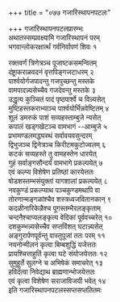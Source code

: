 +++
title = "०७७ गजारिस्थापनपटलः"

+++
गजारिस्थापनपटलप्रारम्भः    
अथातस्सम्प्रवक्ष्यामि गजारिस्थापनं परम्  
भगवान्लोकरक्षार्त्थं गर्वनिर्वापणं शिवः १  

रक्तवर्णं त्रिणेत्रञ्च पूजाष्टकसमन्वितम्  
दंष्ट्राकराळवदनं वृत्तपिङ्गजटाधरम् २  
पार्श्वयोर्गजपादन्तु गजपुच्छन्तु मस्तके  
वामपादन्न्यसेच्चैव गजदेवन्तु मस्तके ३  
उद्धृत्य कुञ्चितं पादं पृष्ठपार्श्वे च विन्न्यसेत्  
मुष्टिहस्तकराभ्याञ्च पार्श्वयोर्भिन्नवेष्टितम् ४  
शूलं डमरुकं पाशं सव्यहस्ताम्बुजे न्यसेत्  
कपालं खड्गखेटञ्च वामभागं --आम्बुजे ५  
प्रभामण्डलमद्ध्यस्थं सर्वावयवसुन्दरम्  
द्विभुजञ्च द्विनेत्रञ्च किरीटमकुटोज्वलम् ६  
कटकं सव्यहस्ते तु वामहस्तेन धारयेत्  
गुहं सर्वाङ्गसौन्दर्यं वामभागे प्रकल्पयेत् ७  
एवं कल्प्य विशेषेण प्रतिष्ठां कारयेत्ततः  
षोडशस्तम्भसंयुक्तां यागशालां प्रकल्पयेत् ८  
नवकुण्डं प्रकल्प्याथ पञ्चकुण्डमथापि वा  
तोरणान्मङ्गळांश्चैव शस्त्रध्वजवितानकान् ९  
कदळीनारिकेळैश्च पूगस्तम्भैरलङ्कृताम्  
चन्दनैश्चाप्यलङ्कृत्य वेदिकां पूर्ववच्चरेत् १०  
दशकुम्भन्न्यसेच्चैव सप्तविंशत् घटान्न्यसेत्  
अङ्गुरार्पणपूर्वन्तु वास्तुपूजां ततः परम् ११  
नयनोन्मीलनं कृत्वा बिम्बशुद्धिं यजेत्ततः  
प्रायश्चित्ताहुतिं कृत्वा घटे संयोजयेत्ततः १२  
सुमुहूर्ते सुलग्ने च अभिषेकं समाचरेत् १३  
हविर्दत्वा निवेद्याथ ब्राह्मणान्भोजयेत्ततः  
एवं कृत्वा विशेषेण सराजाविजयी भवेत् १४  
इति गजारिस्थापनपटलस्सप्तसप्ततितमः  
